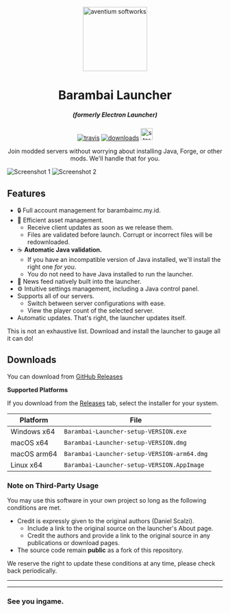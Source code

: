 <p align="center"><img src="./app/assets/images/SealCircle.png" width="150px" height="150px" alt="aventium softworks"></p>

<h1 align="center">Barambai Launcher</h1>

<em><h5 align="center">(formerly Electron Launcher)</h5></em>

[<p align="center"><img src="https://img.shields.io/travis/dscalzi/BarambaiLauncher.svg?style=for-the-badge" alt="travis">](https://travis-ci.org/dscalzi/BarambaiLauncher) [<img src="https://img.shields.io/github/downloads/dscalzi/BarambaiLauncher/total.svg?style=for-the-badge" alt="downloads">](https://github.com/RepoNguls/barambailauncheinfo/releases) <img src="https://forthebadge.com/images/badges/winter-is-coming.svg"  height="28px" alt="stark"></p>

<p align="center">Join modded servers without worrying about installing Java, Forge, or other mods. We'll handle that for you.</p>

![Screenshot 1](https://i.imgur.com/6o7SmH6.png)
![Screenshot 2](https://i.imgur.com/x3B34n1.png)

## Features

- 🔒 Full account management for barambaimc.my.id.
- 📂 Efficient asset management.
  - Receive client updates as soon as we release them.
  - Files are validated before launch. Corrupt or incorrect files will be redownloaded.
- ☕ **Automatic Java validation.**
  - If you have an incompatible version of Java installed, we'll install the right one _for you_.
  - You do not need to have Java installed to run the launcher.
- 📰 News feed natively built into the launcher.
- ⚙️ Intuitive settings management, including a Java control panel.
- Supports all of our servers.
  - Switch between server configurations with ease.
  - View the player count of the selected server.
- Automatic updates. That's right, the launcher updates itself.

This is not an exhaustive list. Download and install the launcher to gauge all it can do!

## Downloads

You can download from [GitHub Releases](https://github.com/RepoNguls/barambailauncheinfo/releases)

**Supported Platforms**

If you download from the [Releases](https://github.com/RepoNguls/barambailauncheinfo/releases) tab, select the installer for your system.

| Platform    | File                                      |
| ----------- | ----------------------------------------- |
| Windows x64 | `Barambai-Launcher-setup-VERSION.exe`       |
| macOS x64   | `Barambai-Launcher-setup-VERSION.dmg`       |
| macOS arm64 | `Barambai-Launcher-setup-VERSION-arm64.dmg` |
| Linux x64   | `Barambai-Launcher-setup-VERSION.AppImage`  |



### Note on Third-Party Usage

You may use this software in your own project so long as the following conditions are met.

- Credit is expressly given to the original authors (Daniel Scalzi).
  - Include a link to the original source on the launcher's About page.
  - Credit the authors and provide a link to the original source in any publications or download pages.
- The source code remain **public** as a fork of this repository.

We reserve the right to update these conditions at any time, please check back periodically.

---

---

### See you ingame.

[nodejs]: https://nodejs.org/en/ "Node.js"
[vscode]: https://code.visualstudio.com/ "Visual Studio Code"
[mainprocess]: https://electronjs.org/docs/tutorial/application-architecture#main-and-renderer-processes "Main Process"
[rendererprocess]: https://electronjs.org/docs/tutorial/application-architecture#main-and-renderer-processes "Renderer Process"
[chromedebugger]: https://marketplace.visualstudio.com/items?itemName=msjsdiag.debugger-for-chrome "Debugger for Chrome"
[discord]: https://discord.gg/zNWUXdt "Discord"
[wiki]: https://github.com/RepoNguls/barambailauncheinfo/wiki "wiki"
[nebula]: https://github.com/RepoNguls/Nebula "dscalzi/Nebula"
[v2branch]: https://github.com/RepoNguls/barambailauncheinfo/tree/ts-refactor "v2 branch"
